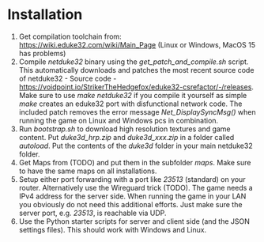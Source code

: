 # Installation

1. Get compilation toolchain from: https://wiki.eduke32.com/wiki/Main_Page (Linux or Windows, MacOS 15 has problems)
2. Compile *netduke32* binary using the *get_patch_and_compile.sh* script. This automatically downloads and patches the most recent source code of netduke32 - Source code - https://voidpoint.io/StrikerTheHedgefox/eduke32-csrefactor/-/releases. Make sure to use *make netduke32* if you compile it yourself as simple *make* creates an eduke32 port with disfunctional network code. The included patch removes the error message *Net_DisplaySyncMsg()* when running the game on Linux and Windows pcs in combination.
3. Run *bootstrap.sh* to download high resolution textures and game content. Put *duke3d_hrp.zip* and *duke3d_xxx.zip* in a folder called *autoload*. Put the contents of the *duke3d* folder in your main netduke32 folder.
4. Get Maps from (TODO) and put them in the subfolder *maps*. Make sure to have the same maps on all installations.
5. Setup either port forwarding with a port like *23513* (standard) on your router. Alternatively use the Wireguard trick (TODO). The game needs a IPv4 address for the server side. When running the game in your LAN you obviously do not need this additional efforts. Just make sure the server port, e.g. *23513*, is reachable via UDP.
6. Use the Python starter scripts for server and client side (and the JSON settings files). This should work with Windows and Linux.
